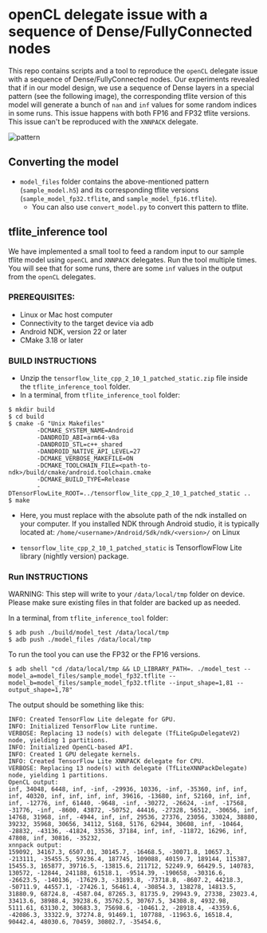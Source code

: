 # openCL delegate issue with a sequence of Dense/FullyConnected nodes 

This repo contains scripts and a tool to reproduce the `openCL` delegate issue with a sequence of Dense/FullyConnected nodes. Our experiments revealed that if in our model design, we use a sequence of Dense layers in a special pattern (see the following image), the corresponding tflite version of this model will generate a bunch of `nan` and `inf` values for some random indices in some runs. This issue happens with both FP16 and FP32 tflite versions. This issue can't be reproduced with the `XNNPACK` delegate.

![pattern](file:///Users/bahareh/Desktop/Screenshot%202023-01-16%20at%202.43.50%20PM.png)

## Converting the model
* `model_files` folder contains the above-mentioned pattern (`sample_model.h5`) and its corresponding tflite versions (`sample_model_fp32.tflite`, and `sample_model_fp16.tflite`). 
  * You can also use `convert_model.py` to convert this pattern to tflite.

## tflite_inference tool 
We have implemented a small tool to feed a random input to our sample tflite model using `openCL` and `XNNPACK` delegates. Run the tool multiple times. You will see that for some runs, there are some `inf` values in the output from the `openCL` delegates. 

### PREREQUISITES: ###
* Linux or Mac host computer
* Connectivity to the target device via adb
* Android NDK, version 22 or later
* CMake 3.18 or later

### BUILD INSTRUCTIONS ###
* Unzip the `tensorflow_lite_cpp_2_10_1_patched_static.zip` file inside the `tflite_inference_tool` folder.
* In a terminal, from `tflite_inference_tool` folder:
```console
$ mkdir build
$ cd build
$ cmake -G "Unix Makefiles"
        -DCMAKE_SYSTEM_NAME=Android 
        -DANDROID_ABI=arm64-v8a 
        -DANDROID_STL=c++_shared 
        -DANDROID_NATIVE_API_LEVEL=27 
        -DCMAKE_VERBOSE_MAKEFILE=ON 
        -DCMAKE_TOOLCHAIN_FILE=<path-to-ndk>/build/cmake/android.toolchain.cmake 
        -DCMAKE_BUILD_TYPE=Release
        -DTensorFlowLite_ROOT=../tensorflow_lite_cpp_2_10_1_patched_static ..
$ make
```
* Here, you must replace <path-to-ndk> with the absolute path of the ndk installed on your computer. If you installed NDK through Android studio, it is typically located at:
    `/home/<username>/Android/Sdk/ndk/<version>/` on Linux

* `tensorflow_lite_cpp_2_10_1_patched_static` is TensorflowFlow Lite library (nightly version) package.
### Run INSTRUCTIONS ###
WARNING: This step will write to your `/data/local/tmp` folder on device. Please make sure existing files in that folder are backed up as needed.

In a terminal, from `tflite_inference_tool` folder:
```console
$ adb push ./build/model_test /data/local/tmp
$ adb push ./model_files /data/local/tmp
```

To run the tool you can use the FP32 or the FP16 versions. 
```console
$ adb shell "cd /data/local/tmp && LD_LIBRARY_PATH=. ./model_test --model_a=model_files/sample_model_fp32.tflite --model_b=model_files/sample_model_fp32.tflite --input_shape=1,81 --output_shape=1,78"
```

The output should be something like this:
```console
INFO: Created TensorFlow Lite delegate for GPU.
INFO: Initialized TensorFlow Lite runtime.
VERBOSE: Replacing 13 node(s) with delegate (TfLiteGpuDelegateV2) node, yielding 1 partitions.
INFO: Initialized OpenCL-based API.
INFO: Created 1 GPU delegate kernels.
INFO: Created TensorFlow Lite XNNPACK delegate for CPU.
VERBOSE: Replacing 13 node(s) with delegate (TfLiteXNNPackDelegate) node, yielding 1 partitions.
OpenCL output:
inf, 34048, 6448, inf, -inf, -29936, 10336, -inf, -35360, inf, inf, inf, 40320, inf, inf, inf, inf, 39616, -13680, inf, 52160, inf, inf, inf, -12776, inf, 61440, -9648, -inf, -30272, -26624, -inf, -17568, -31776, -inf, -8600, 43872, -50752, 44416, -27328, 56512, -30656, inf, 14768, 31968, inf, -4944, inf, inf, 29536, 27376, 23056, 33024, 38880, 39232, 35968, 30656, 34112, 5168, 5176, 62944, 30608, inf, -10464, -28832, -43136, -41824, 33536, 37184, inf, inf, -11872, 16296, inf, 47808, inf, 30816, -35232, 
xnnpack output:
159092, 34167.3, 6507.01, 30145.7, -16468.5, -30071.8, 10657.3, -213111, -35455.5, 59236.4, 187745, 109088, 40159.7, 189144, 115387, 15455.3, 165877, 39716.5, -13815.6, 211712, 52249.9, 66429.5, 140783, 130572, -12844, 241188, 61518.1, -9514.39, -190658, -30316.6, -26623.5, -140136, -17629.3, -31893.8, -73718.8, -8607.2, 44218.3, -50711.9, 44557.1, -27426.1, 56461.4, -30854.3, 138278, 14813.5, 31880.9, 68724.8, -4587.04, 87265.3, 81735.9, 29943.9, 27338, 23023.4, 33413.6, 38988.4, 39238.6, 35762.5, 30767.5, 34308.8, 4932.98, 5111.61, 63130.2, 30683.3, 75698.6, -10461.2, -28918.4, -43359.6, -42086.3, 33322.9, 37274.8, 91469.1, 107788, -11963.6, 16518.4, 90442.4, 48030.6, 70459, 30802.7, -35454.6,  
```
